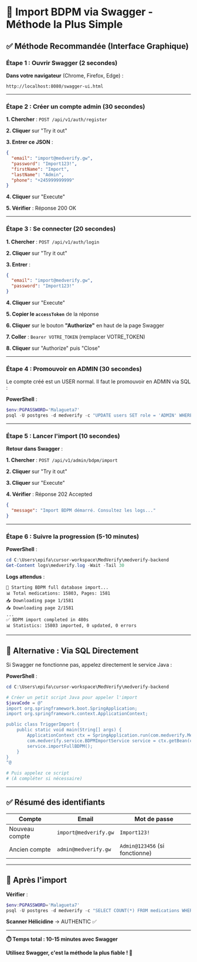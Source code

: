 # 🚀 Import BDPM via Swagger - Méthode la Plus Simple

## ✅ Méthode Recommandée (Interface Graphique)

### **Étape 1 : Ouvrir Swagger** (2 secondes)

**Dans votre navigateur** (Chrome, Firefox, Edge) :

```
http://localhost:8080/swagger-ui.html
```

---

### **Étape 2 : Créer un compte admin** (30 secondes)

**1. Chercher** : `POST /api/v1/auth/register`

**2. Cliquer** sur "Try it out"

**3. Entrer ce JSON** :

```json
{
  "email": "import@medverify.gw",
  "password": "Import123!",
  "firstName": "Import",
  "lastName": "Admin",
  "phone": "+245999999999"
}
```

**4. Cliquer** sur "Execute"

**5. Vérifier** : Réponse 200 OK

---

### **Étape 3 : Se connecter** (20 secondes)

**1. Chercher** : `POST /api/v1/auth/login`

**2. Cliquer** sur "Try it out"

**3. Entrer** :

```json
{
  "email": "import@medverify.gw",
  "password": "Import123!"
}
```

**4. Cliquer** sur "Execute"

**5. Copier le `accessToken`** de la réponse

**6. Cliquer** sur le bouton **"Authorize"** en haut de la page Swagger

**7. Coller** : `Bearer VOTRE_TOKEN` (remplacer VOTRE_TOKEN)

**8. Cliquer** sur "Authorize" puis "Close"

---

### **Étape 4 : Promouvoir en ADMIN** (30 secondes)

Le compte créé est un USER normal. Il faut le promouvoir en ADMIN via SQL :

**PowerShell** :

```powershell
$env:PGPASSWORD='Malagueta7'
psql -U postgres -d medverify -c "UPDATE users SET role = 'ADMIN' WHERE email = 'import@medverify.gw';"
```

---

### **Étape 5 : Lancer l'import** (10 secondes)

**Retour dans Swagger** :

**1. Chercher** : `POST /api/v1/admin/bdpm/import`

**2. Cliquer** sur "Try it out"

**3. Cliquer** sur "Execute"

**4. Vérifier** : Réponse 202 Accepted

```json
{
  "message": "Import BDPM démarré. Consultez les logs..."
}
```

---

### **Étape 6 : Suivre la progression** (5-10 minutes)

**PowerShell** :

```powershell
cd C:\Users\epifa\cursor-workspace\MedVerify\medverify-backend
Get-Content logs\medverify.log -Wait -Tail 30
```

**Logs attendus** :

```
🚀 Starting BDPM full database import...
📊 Total medications: 15803, Pages: 1581
📥 Downloading page 1/1581
📥 Downloading page 2/1581
...
✅ BDPM import completed in 480s
📊 Statistics: 15803 imported, 0 updated, 0 errors
```

---

## 🎯 Alternative : Via SQL Directement

Si Swagger ne fonctionne pas, appelez directement le service Java :

**PowerShell** :

```powershell
cd C:\Users\epifa\cursor-workspace\MedVerify\medverify-backend

# Créer un petit script Java pour appeler l'import
$javaCode = @"
import org.springframework.boot.SpringApplication;
import org.springframework.context.ApplicationContext;

public class TriggerImport {
    public static void main(String[] args) {
        ApplicationContext ctx = SpringApplication.run(com.medverify.MedVerifyApplication.class, args);
        com.medverify.service.BDPMImportService service = ctx.getBean(com.medverify.service.BDPMImportService.class);
        service.importFullBDPM();
    }
}
"@

# Puis appelez ce script
# (À compléter si nécessaire)
```

---

## ✅ Résumé des identifiants

| Compte | Email | Mot de passe |
|--------|-------|--------------|
| Nouveau compte | `import@medverify.gw` | `Import123!` |
| Ancien compte | `admin@medverify.gw` | `Admin@123456` (si fonctionne) |

---

## 🚀 Après l'import

**Vérifier** :

```powershell
$env:PGPASSWORD='Malagueta7'
psql -U postgres -d medverify -c "SELECT COUNT(*) FROM medications WHERE cip13 IS NOT NULL;"
```

**Scanner Hélicidine** → AUTHENTIC ✅

---

**⏱️ Temps total : 10-15 minutes avec Swagger**

**Utilisez Swagger, c'est la méthode la plus fiable ! 🎯**



